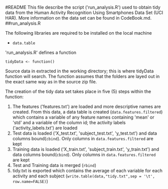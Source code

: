 #README
This file describe the script ('run_analysis.R') used to obtain tidy data from the Human Activity Recognition Using Smartphones Data Set (UCI HAR).  More information on the data set can be found in CodeBook.md.
##run_analysis.R
<p> The following libraries are required to be installed on the local machine </p>
<ul>
<li><code>data.table</code></li>
</ul>
<p>'run_analysis.R' defines a function </p>
<code>tidyData <- function()</code>
<p>Source data in extracted in the working directory; this is where tidyData function will search.  The function assumes that the folders are layed out in the exact same way as in the source zip file.</p>
<p>The creation of the tidy data set takes place in five (5) steps within the function:
<ol>
<li>The features ('features.txt') are loaded and more descriptive names are created.  From this data, a data table is created (<code>data.features.filtered</code>) which contains a variable of any feature names containing 'mean' or 'std' and a variable of the column id; the activity labels ('activity_labels.txt') are loaded</li>
<li>Test data is loaded ('X_test.txt', 'subject_test.txt', 'y_test.txt') and data columns bound(<code>cbind</code>).  Only columns in <code>data.features.filtered</code> are kept </li>
<li>Training data is loaded ('X_train.txt', 'subject_train.txt', 'y_train.txt') and data columns bound(<code>cbind</code>).  Only columns in <code>data.features.filtered</code> are kept</li>
<li>Test and Training data is merged (<code>rbind</code>)</li>
<li>tidy.txt is exported which contains the average of each variable for each activity and each subject (<code>write.table(data,"tidy.txt",sep = '\t', row.name=FALSE)</code>)</li>
</ol>
